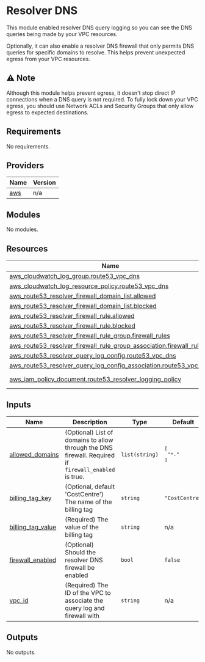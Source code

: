 # Resolver DNS
This module enabled resolver DNS query logging so you can see the DNS queries being made by your VPC resources.

Optionally, it can also enable a resolver DNS firewall that only permits DNS queries for specific domains to resolve.  This helps prevent unexpected egress from your VPC resources.

## :warning: Note
Although this module helps prevent egress, it doesn't stop direct IP connections when a DNS query is not required.  To fully lock down your VPC egress, you should use Network ACLs and Security Groups that only allow egress to expected destinations.

## Requirements

No requirements.

## Providers

| Name | Version |
|------|---------|
| <a name="provider_aws"></a> [aws](#provider\_aws) | n/a |

## Modules

No modules.

## Resources

| Name | Type |
|------|------|
| [aws_cloudwatch_log_group.route53_vpc_dns](https://registry.terraform.io/providers/hashicorp/aws/latest/docs/resources/cloudwatch_log_group) | resource |
| [aws_cloudwatch_log_resource_policy.route53_vpc_dns](https://registry.terraform.io/providers/hashicorp/aws/latest/docs/resources/cloudwatch_log_resource_policy) | resource |
| [aws_route53_resolver_firewall_domain_list.allowed](https://registry.terraform.io/providers/hashicorp/aws/latest/docs/resources/route53_resolver_firewall_domain_list) | resource |
| [aws_route53_resolver_firewall_domain_list.blocked](https://registry.terraform.io/providers/hashicorp/aws/latest/docs/resources/route53_resolver_firewall_domain_list) | resource |
| [aws_route53_resolver_firewall_rule.allowed](https://registry.terraform.io/providers/hashicorp/aws/latest/docs/resources/route53_resolver_firewall_rule) | resource |
| [aws_route53_resolver_firewall_rule.blocked](https://registry.terraform.io/providers/hashicorp/aws/latest/docs/resources/route53_resolver_firewall_rule) | resource |
| [aws_route53_resolver_firewall_rule_group.firewall_rules](https://registry.terraform.io/providers/hashicorp/aws/latest/docs/resources/route53_resolver_firewall_rule_group) | resource |
| [aws_route53_resolver_firewall_rule_group_association.firewall_rules](https://registry.terraform.io/providers/hashicorp/aws/latest/docs/resources/route53_resolver_firewall_rule_group_association) | resource |
| [aws_route53_resolver_query_log_config.route53_vpc_dns](https://registry.terraform.io/providers/hashicorp/aws/latest/docs/resources/route53_resolver_query_log_config) | resource |
| [aws_route53_resolver_query_log_config_association.route53_vpc_dns](https://registry.terraform.io/providers/hashicorp/aws/latest/docs/resources/route53_resolver_query_log_config_association) | resource |
| [aws_iam_policy_document.route53_resolver_logging_policy](https://registry.terraform.io/providers/hashicorp/aws/latest/docs/data-sources/iam_policy_document) | data source |

## Inputs

| Name | Description | Type | Default | Required |
|------|-------------|------|---------|:--------:|
| <a name="input_allowed_domains"></a> [allowed\_domains](#input\_allowed\_domains) | (Optional) List of domains to allow through the DNS firewall.  Required if `firewall_enabled` is true. | `list(string)` | <pre>[<br>  "*."<br>]</pre> | no |
| <a name="input_billing_tag_key"></a> [billing\_tag\_key](#input\_billing\_tag\_key) | (Optional, default 'CostCentre') The name of the billing tag | `string` | `"CostCentre"` | no |
| <a name="input_billing_tag_value"></a> [billing\_tag\_value](#input\_billing\_tag\_value) | (Required) The value of the billing tag | `string` | n/a | yes |
| <a name="input_firewall_enabled"></a> [firewall\_enabled](#input\_firewall\_enabled) | (Optional) Should the resolver DNS firewall be enabled | `bool` | `false` | no |
| <a name="input_vpc_id"></a> [vpc\_id](#input\_vpc\_id) | (Required) The ID of the VPC to associate the query log and firewall with | `string` | n/a | yes |

## Outputs

No outputs.
